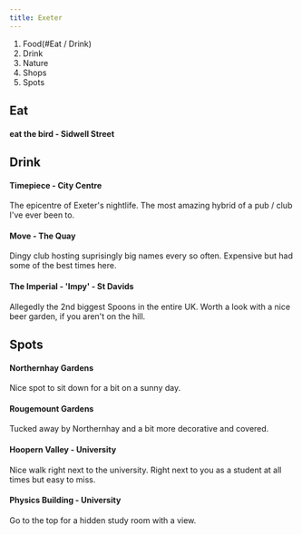 ```yaml
---
title: Exeter 
---
```


1. Food(#Eat / Drink)
2. Drink
3. Nature
4. Shops
5. Spots


## Eat

#### eat the bird - Sidwell Street

## Drink

#### Timepiece - City Centre

The epicentre of Exeter's nightlife. The most amazing hybrid of a pub / club I've ever been to.

#### Move - The Quay

Dingy club hosting suprisingly big names every so often. Expensive but had some of the best times here.

#### The Imperial - 'Impy' - St Davids

Allegedly the 2nd biggest Spoons in the entire UK. Worth a look with a nice beer garden, if you aren't on the hill.

## Spots

#### Northernhay Gardens
Nice spot to sit down for a bit on a sunny day.

#### Rougemount Gardens
Tucked away by Northernhay and a bit more decorative and covered.

#### Hoopern Valley - University

Nice walk right next to the university. Right next to you as a student at all times but easy to miss.

#### Physics Building - University

Go to the top for a hidden study room with a view.
